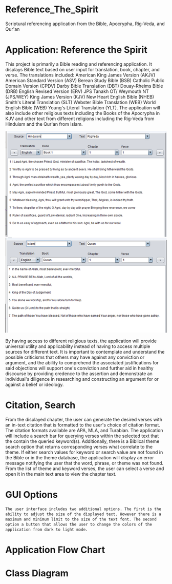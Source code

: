 # Reference_The_Spirit
Scriptural referencing application from the Bible, Apocrypha, Rig-Veda, and Qur'an

# Application: Reference the Spirit
This project is primarily a Bible reading and referencing application. It displays Bible text based on user input for translation, book, chapter, and verse. 
The translations included:
	American King James Version (AKJV)
	American Standard Version (ASV)
	Berean Study Bible (BSB)
	Catholic Public Domain Version (CPDV)
	Darby Bible Translation (DBT)
	Douay-Rheims Bible (DRB)
	English Revised Version (ERV)
	JPS Tanakh OT/ Weymouth NT (JPS/WEY)
	King James Version (KJV)
	New Heart English Bible (NHEB)
	Smith's Literal Translation (SLT)
	Webster Bible Translation (WEB)
	World English Bible (WEB)
	Young's Literal Translation (YLT). 
The application will also include other religious texts including the Books of the Apocrypha in KJV and other text from different religions including the Rig-Veda from Hinduism and the Qur'an from Islam. 

<img src="/images/ScreenShots/rigveda.png" alt="Alt text" title="Hinduism: Rig-Veda">
<img src="/images/ScreenShots/quran.png" alt="Alt text" title="Qur'an">

By having access to different religious texts, the application will provide universal utility and applicability instead of having to access multiple sources for different text. It is important to contemplate and understand the possible criticisms that others may have against any conviction or argument, and the ability to comprehend the associated justifications for said objections will support one's conviction and further aid in healthy discourse by providing credence to the assertion and demonstrate an individual's diligence in researching and constructing an argument for or against a belief or ideology. 
# Citation, Search
From the displayed chapter, the user can generate the desired verses with an in-text citation that is formatted to the user's choice of citation format. The citation formats available are APA, MLA, and Turabian. The application will include a search bar for querying verses within the selected text that the contain the queried keyword(s). Additionally, there is a Biblical theme search option that returns corresponding verses what correlate to the theme. If either search values for keyword or search value are not found in the Bible or in the theme database, the application will display an error message notifying the user that the word, phrase, or theme was not found. From the list of theme and keyword verses, the user can select a verse and open it in the main text area to view the chapter text. 
# GUI Options
	The user interface includes two additional options. The first is the ability to adjust the size of the displayed text. However there is a maximum and minimum limit to the size of the text font. The second option a button that allows the user to change the colors of the application from dark to light mode.
	
# Application Flow Chart

# Class Diagram
